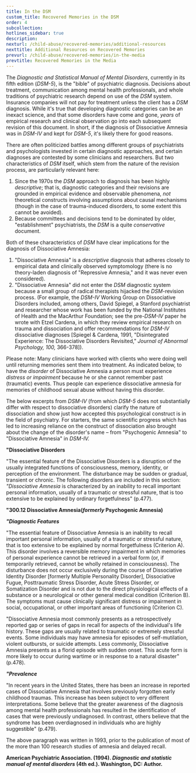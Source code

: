 ```yaml
---
title: In the DSM
custom_title: Recovered Memories in the DSM
order: 4
subcollection:
hotlines_sidebar: true
description:
nexturl: /child-abuse/recovered-memories/additional-resources
nexttitle: Additional Resources on Recovered Memories
prevurl: /child-abuse/recovered-memories/in-the-media
prevtitle: Recovered Memories in the Media
---
```



The _Diagnostic and Statistical Manual of Mental Disorders_, currently in its fifth edition (_DSM-5_), is the "bible" of psychiatric diagnosis. Decisions about treatment, communication among mental health professionals, and whole traditions of psychiatric research depend on use of the _DSM_ system. Insurance companies will not pay for treatment unless the client has a _DSM_ diagnosis. While it's true that developing diagnostic categories can be an inexact science, and that some disorders have come and gone, _years_ of empirical research and clinical observation go into each subsequent revision of this document. In short, if the diagnosis of Dissociative Amnesia was in _DSM-IV_ and kept for _DSM-5_, it's likely there for good reasons.

There are often politicized battles among different groups of psychiatrists and psychologists invested in certain diagnostic approaches, and certain diagnoses are contested by some clinicians and researchers. But two characteristics of _DSM_ itself, which stem from the nature of the revision process, are particularly relevant here:

1.  Since the 1970s the _DSM_ approach to diagnosis has been highly _descriptive_; that is, diagnostic categories and their revisions are grounded in empirical evidence and observable phenomena, _not_ theoretical constructs involving assumptions about causal mechanisms (though in the case of trauma-induced disorders, to some extent this cannot be avoided).
2.  Because committees and decisions tend to be dominated by older, "establishment" psychiatrists, the _DSM_ is a quite _conservative_ document.

Both of these characteristics of _DSM_ have clear implications for the diagnosis of Dissociative Amnesia:

1.  "Dissociative Amnesia" is a _descriptive_ diagnosis that adheres closely to empirical data and clinically observed symptomology (there is no theory-laden diagnosis of "Repressive Amnesia," and it was never even considered).
2.  "Dissociative Amnesia" did not enter the _DSM_ diagnostic system because a small group of radical therapists hijacked the _DSM_-revision process. (For example, the _DSM-IV_ Working Group on Dissociative Disorders included, among others, David Spiegel, a Stanford psychiatrist and researcher whose work has been funded by the National Institutes of Health and the MacArthur Foundation; see the pre-_DSM-IV_ paper he wrote with Etzel Cardena, in which they review empirical research on trauma and dissociation and offer recommendations for _DSM-IV_ dissociative diagnoses [Spiegel & Cardena, 1991, "Disintegrated Experience: The Dissociative Disorders Revisited," _Journal of Abnormal Psychology, 100,_ 366-378]).

Please note: Many clinicians have worked with clients who were doing well until returning memories sent them into treatment. As indicated below, to have the _disorder_ of Dissociative Amnesia a person must experience _distress or impairment_ because he or she cannot remember past (traumatic) events. Thus people can experience dissociative amnesia for memories of childhood sexual abuse without having this disorder.

The below excerpts from _DSM-IV_ (from which _DSM-5_ does not substantially differ with respect to dissociative disorders) clarify the nature of dissociation and show just how accepted this psychological construct is in the field of psychiatry. For starters, the same scientific progress which has led to increasing reliance on the construct of dissociation also brought about the change of the disorder's name – from "Psychogenic Amnesia" to "Dissociative Amnesia" in _DSM-IV._

**"Dissociative Disorders**

"The essential feature of the Dissociative Disorders is a disruption of the usually integrated functions of consciousness, memory, identity, or perception of the environment. The disturbance may be sudden or gradual, transient or chronic. The following disorders are included in this section:
_"Dissociative Amnesia_ is characterized by an inability to recall important personal information, usually of a traumatic or stressful nature, that is too extensive to be explained by ordinary forgetfulness" (p.477).

**"300.12 Dissociative Amnesia(_formerly_ Psychogenic Amnesia)**

_**"Diagnostic Features**_

"The essential feature of Dissociative Amnesia is an inability to recall important personal information, usually of a traumatic or stressful nature, that is too extensive to be explained by normal forgetfulness (Criterion A). This disorder involves a reversible memory impairment in which memories of personal experience cannot be retrieved in a verbal form (or, if temporarily retrieved, cannot be wholly retained in consciousness). The disturbance does not occur exclusively during the course of Dissociative Identity Disorder [formerly Multiple Personality Disorder], Dissociative Fugue, Posttraumatic Stress Disorder, Acute Stress Disorder, or Somatization Disorder and is not due to the direct physiological effects of a substance or a neurological or other general medical condition (Criterion B). The symptoms must cause clinically significant distress or impairment in social, occupational, or other important areas of functioning (Criterion C).

"Dissociative Amnesia most commonly presents as a retrospectively reported gap or series of gaps in recall for aspects of the individual's life history. These gaps are usually related to traumatic or extremely stressful events. Some individuals may have amnesia for episodes of self-mutilation, violent outbursts, or suicide attempts. Less commonly, Dissociative Amnesia presents as a florid episode with sudden onset. This acute form is more likely to occur during wartime or in response to a natural disaster" (p.478).

_**"Prevalence**_

"In recent years in the United States, there has been an increase in reported cases of Dissociative Amnesia that involves previously forgotten early childhood traumas. This increase has been subject to very different interpretations. Some believe that the greater awareness of the diagnosis among mental health professionals has resulted in the identification of cases that were previously undiagnosed. In contrast, others believe that the syndrome has been overdiagnosed in individuals who are highly suggestible" (p.479).

The above paragraph was written in 1993, prior to the publication of most of the more than 100 research studies of amnesia and delayed recall.

**American Psychiatric Association. (1994). _Diagnostic and statistic manual of mental disorders_ (4th ed.). Washington, DC: Author.**